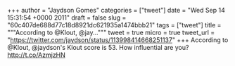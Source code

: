 
+++
author = "Jaydson Gomes"
categories = ["tweet"]
date = "Wed Sep 14 15:31:54 +0000 2011"
draft = false
slug = "60c407de688d77c18d8921dc621935a1474bbb21"
tags = ["tweet"]
title = """According to @Klout, @jay..."""
tweet = true
micro = true
tweet_url = "https://twitter.com/jaydson/status/113998414668251137"
+++
According to @Klout, @jaydson's Klout score is 53.  How influential are you? http://t.co/AzmjzHN
